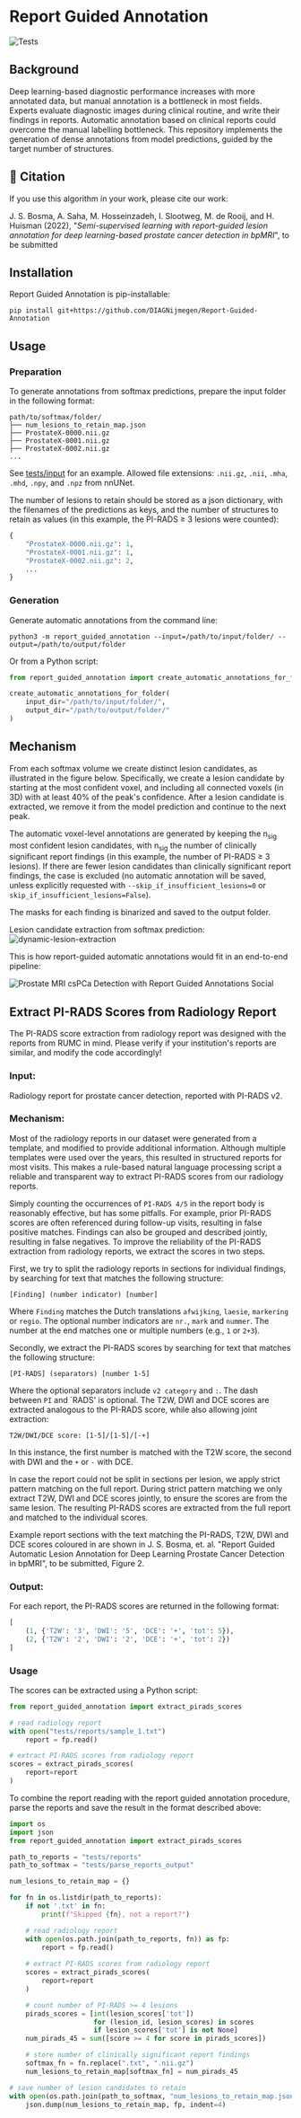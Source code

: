 # Report Guided Annotation
![Tests](https://github.com/DIAGNijmegen/Report-Guided-Annotation/actions/workflows/tests.yml/badge.svg)

## Background
Deep learning-based diagnostic performance increases with more annotated data, but manual annotation is a bottleneck in most fields. Experts evaluate diagnostic images during clinical routine, and write their findings in reports. Automatic annotation based on clinical reports could overcome the manual labelling bottleneck. This repository implements the generation of dense annotations from model predictions, guided by the target number of structures. 

## 📖 Citation
If you use this algorithm in your work, please cite our work:

J. S. Bosma, A. Saha, M. Hosseinzadeh, I. Slootweg, M. de Rooij, and H. Huisman (2022), "_Semi-supervised learning with report-guided lesion annotation for deep learning-based prostate cancer detection in bpMRI_", to be submitted


## Installation
Report Guided Annotation is pip-installable:

`pip install git+https://github.com/DIAGNijmegen/Report-Guided-Annotation`


## Usage
### Preparation
To generate annotations from softmax predictions, prepare the input folder in the following format: 

```
path/to/softmax/folder/
├── num_lesions_to_retain_map.json
├── ProstateX-0000.nii.gz
├── ProstateX-0001.nii.gz
├── ProstateX-0002.nii.gz
...
```
See [tests/input](https://github.com/DIAGNijmegen/Report-Guided-Annotation/tree/main/tests/input) for an example. Allowed file extensions: `.nii.gz`, `.nii`, `.mha`, `.mhd`, `.npy`, and `.npz` from nnUNet. 

The number of lesions to retain should be stored as a json dictionary, with the filenames of the predictions as keys, and the number of structures to retain as values (in this example, the PI-RADS ≥ 3 lesions were counted):
```python
{
    "ProstateX-0000.nii.gz": 1,
    "ProstateX-0001.nii.gz": 1,
    "ProstateX-0002.nii.gz": 2,
    ...
}
```

### Generation
Generate automatic annotations from the command line:

```
python3 -m report_guided_annotation --input=/path/to/input/folder/ --output=/path/to/output/folder
```

Or from a Python script:
```python
from report_guided_annotation import create_automatic_annotations_for_folder

create_automatic_annotations_for_folder(
    input_dir="/path/to/input/folder/",
    output_dir="/path/to/output/folder/"
)
```

## Mechanism
From each softmax volume we create distinct lesion candidates, as illustrated in the figure below. Specifically, we create a lesion candidate by starting at the most confident voxel, and including all connected voxels (in 3D) with at least 40% of the peak's confidence. After a lesion candidate is extracted, we remove it from the model prediction and continue to the next peak. 

The automatic voxel-level annotations are generated by keeping the n<sub>sig</sub> most confident lesion candidates, with n<sub>sig</sub> the number of clinically significant report findings (in this example, the number of PI-RADS ≥ 3 lesions). If there are fewer lesion candidates than clinically significant report findings, the case is excluded (no automatic annotation will be saved, unless explicitly requested with `--skip_if_insufficient_lesions=0` or `skip_if_insufficient_lesions=False`). 

The masks for each finding is binarized and saved to the output folder. 

Lesion candidate extraction from softmax prediction:
![dynamic-lesion-extraction](https://user-images.githubusercontent.com/5995183/143723222-b3c39e4b-90c0-4152-a75f-fa096c03288c.png)

This is how report-guided automatic annotations would fit in an end-to-end pipeline:

![Prostate MRI csPCa Detection with Report Guided Annotations Social](https://user-images.githubusercontent.com/5995183/143723276-fdb448c6-7ae6-4ace-adf0-d32e4c688dee.png)


## Extract PI-RADS Scores from Radiology Report
The PI-RADS score extraction from radiology report was designed with the reports from RUMC in mind. Please verify if your institution's reports are similar, and modify the code accordingly!

### Input:
Radiology report for prostate cancer detection, reported with PI-RADS v2. 

### Mechanism:
Most of the radiology reports in our dataset were generated from a template, and 
modified to provide additional information. Although multiple templates were used
over the years, this resulted in structured reports for most visits. This makes a
rule-based natural language processing script a reliable and transparent way to
extract PI-RADS scores from our radiology reports.

Simply counting the occurrences of `PI-RADS 4/5` in the report body is reasonably
effective, but has some pitfalls. For example, prior PI-RADS scores are often
referenced during follow-up visits, resulting in false positive matches. Findings
can also be grouped and described jointly, resulting in false negatives. To improve
the reliability of the PI-RADS extraction from radiology reports, we extract the
scores in two steps.

First, we try to split the radiology reports in sections for individual findings,
by searching for text that matches the following structure:
```
[Finding] (number indicator) [number]
```
Where `Finding` matches the Dutch translations `afwijking`, `laesie`, `markering`
or `regio`. The optional number indicators are `nr.`, `mark` and `nummer`. The
number at the end matches one or multiple numbers (e.g., `1` or `2+3`).

Secondly, we extract the PI-RADS scores by searching for text that matches the
following structure:
```
[PI-RADS] (separators) [number 1-5]
```
Where the optional separators include `v2 category` and `:`. The dash between `PI`
and `RADS' is optional. The T2W, DWI and DCE scores are extracted analogous to the
PI-RADS score, while also allowing joint extraction:
```
T2W/DWI/DCE score: [1-5]/[1-5]/[-+]
```
In this instance, the first number is matched with the T2W score, the second with
DWI and the `+` or `-` with DCE.

In case the report could not be split in sections per lesion, we apply strict pattern
matching on the full report. During strict pattern matching we only extract T2W, DWI
and DCE scores jointly, to ensure the scores are from the same lesion. The resulting
PI-RADS scores are extracted from the full report and matched to the individual scores.

Example report sections with the text matching the PI-RADS, T2W, DWI and DCE scores
coloured in are shown in J. S. Bosma, et. al. "Report Guided Automatic Lesion Annotation
for Deep Learning Prostate Cancer Detection in bpMRI", to be submitted, Figure 2.

### Output:
For each report, the PI-RADS scores are returned in the following format:
```python
[
    (1, {'T2W': '3', 'DWI': '5', 'DCE': '+', 'tot': 5}),
    (2, {'T2W': '2', 'DWI': '2', 'DCE': '+', 'tot': 2})
]
```

### Usage
The scores can be extracted using a Python script:
```python
from report_guided_annotation import extract_pirads_scores

# read radiology report
with open("tests/reports/sample_1.txt")
    report = fp.read()

# extract PI-RADS scores from radiology report
scores = extract_pirads_scores(
    report=report
)
```

To combine the report reading with the report guided annotation procedure, parse the reports and save the result in the format described above:
```python
import os
import json
from report_guided_annotation import extract_pirads_scores

path_to_reports = "tests/reports"
path_to_softmax = "tests/parse_reports_output"

num_lesions_to_retain_map = {}

for fn in os.listdir(path_to_reports):
    if not '.txt' in fn:
        print(f"Skipped {fn}, not a report?")

    # read radiology report
    with open(os.path.join(path_to_reports, fn)) as fp:
        report = fp.read()
    
    # extract PI-RADS scores from radiology report
    scores = extract_pirads_scores(
        report=report
    )

    # count number of PI-RADS >= 4 lesions
    pirads_scores = [int(lesion_scores['tot'])
                     for (lesion_id, lesion_scores) in scores
                     if lesion_scores['tot'] is not None]
    num_pirads_45 = sum([score >= 4 for score in pirads_scores])

    # store number of clinically significant report findings
    softmax_fn = fn.replace(".txt", ".nii.gz")
    num_lesions_to_retain_map[softmax_fn] = num_pirads_45

# save number of lesion candidates to retain
with open(os.path.join(path_to_softmax, "num_lesions_to_retain_map.json"), "w") as fp:
    json.dump(num_lesions_to_retain_map, fp, indent=4)
```
